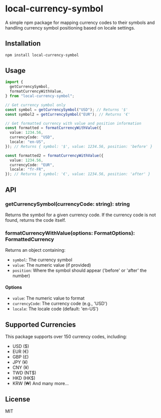 # local-currency-symbol

A simple npm package for mapping currency codes to their symbols and handling currency symbol positioning based on locale settings.

## Installation

```bash
npm install local-currency-symbol
```

## Usage

```typescript
import {
  getCurrencySymbol,
  formatCurrencyWithValue,
} from "local-currency-symbol";

// Get currency symbol only
const symbol = getCurrencySymbol("USD"); // Returns '$'
const symbol2 = getCurrencySymbol("EUR"); // Returns '€'

// Get formatted currency with value and position information
const formatted = formatCurrencyWithValue({
  value: 1234.56,
  currencyCode: "USD",
  locale: "en-US",
}); // Returns { symbol: '$', value: 1234.56, position: 'before' }

const formatted2 = formatCurrencyWithValue({
  value: 1234.56,
  currencyCode: "EUR",
  locale: "fr-FR",
}); // Returns { symbol: '€', value: 1234.56, position: 'after' }
```

## API

### getCurrencySymbol(currencyCode: string): string

Returns the symbol for a given currency code. If the currency code is not found, returns the code itself.

### formatCurrencyWithValue(options: FormatOptions): FormattedCurrency

Returns an object containing:

- `symbol`: The currency symbol
- `value`: The numeric value (if provided)
- `position`: Where the symbol should appear ('before' or 'after' the number)

#### Options

- `value`: The numeric value to format
- `currencyCode`: The currency code (e.g., 'USD')
- `locale`: The locale code (default: 'en-US')

## Supported Currencies

This package supports over 150 currency codes, including:

- USD ($)
- EUR (€)
- GBP (£)
- JPY (¥)
- CNY (¥)
- TWD (NT$)
- HKD (HK$)
- KRW (₩)
  And many more...

## License

MIT
